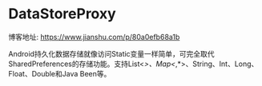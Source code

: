 # DataStoreProxy

博客地址: https://www.jianshu.com/p/80a0efb68a1b

Android持久化数据存储就像访问Static变量一样简单，可完全取代SharedPreferences的存储功能。支持List<*>、Map<*,*>、String、Int、Long、Float、Double和Java Been等。
